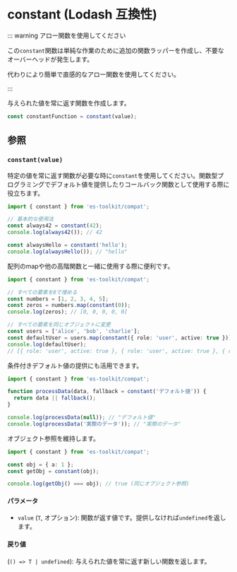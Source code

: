 # constant (Lodash 互換性)

::: warning アロー関数を使用してください

この`constant`関数は単純な作業のために追加の関数ラッパーを作成し、不要なオーバーヘッドが発生します。

代わりにより簡単で直感的なアロー関数を使用してください。

:::

与えられた値を常に返す関数を作成します。

```typescript
const constantFunction = constant(value);
```

## 参照

### `constant(value)`

特定の値を常に返す関数が必要な時に`constant`を使用してください。関数型プログラミングでデフォルト値を提供したりコールバック関数として使用する際に役立ちます。

```typescript
import { constant } from 'es-toolkit/compat';

// 基本的な使用法
const always42 = constant(42);
console.log(always42()); // 42

const alwaysHello = constant('hello');
console.log(alwaysHello()); // "hello"
```

配列のmapや他の高階関数と一緒に使用する際に便利です。

```typescript
import { constant } from 'es-toolkit/compat';

// すべての要素を0で埋める
const numbers = [1, 2, 3, 4, 5];
const zeros = numbers.map(constant(0));
console.log(zeros); // [0, 0, 0, 0, 0]

// すべての要素を同じオブジェクトに変更
const users = ['alice', 'bob', 'charlie'];
const defaultUser = users.map(constant({ role: 'user', active: true }));
console.log(defaultUser);
// [{ role: 'user', active: true }, { role: 'user', active: true }, { role: 'user', active: true }]
```

条件付きデフォルト値の提供にも活用できます。

```typescript
import { constant } from 'es-toolkit/compat';

function processData(data, fallback = constant('デフォルト値')) {
  return data || fallback();
}

console.log(processData(null)); // "デフォルト値"
console.log(processData('実際のデータ')); // "実際のデータ"
```

オブジェクト参照を維持します。

```typescript
import { constant } from 'es-toolkit/compat';

const obj = { a: 1 };
const getObj = constant(obj);

console.log(getObj() === obj); // true (同じオブジェクト参照)
```

#### パラメータ

- `value` (`T`, オプション): 関数が返す値です。提供しなければ`undefined`を返します。

#### 戻り値

(`() => T | undefined`): 与えられた値を常に返す新しい関数を返します。
